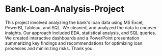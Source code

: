 # Bank-Loan-Analysis-Project
This project involved analyzing the bank's loan data using MS Excel, PowerBI, Tableau, and SQL. We cleaned, and analyzed the data to uncover insights. Our approach included EDA, statistical analysis, and SQL queries. We created interactive dashboards and a PowerPoint presentation summarizing key findings and recommendations for optimizing loan processes and minimizing risks. Thank you.
